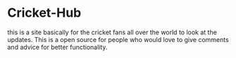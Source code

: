 # Cricket-Hub
this is a site basically for the cricket fans all over the world to look at the updates. This is a open source for people who would love to give comments and advice for better functionality.
